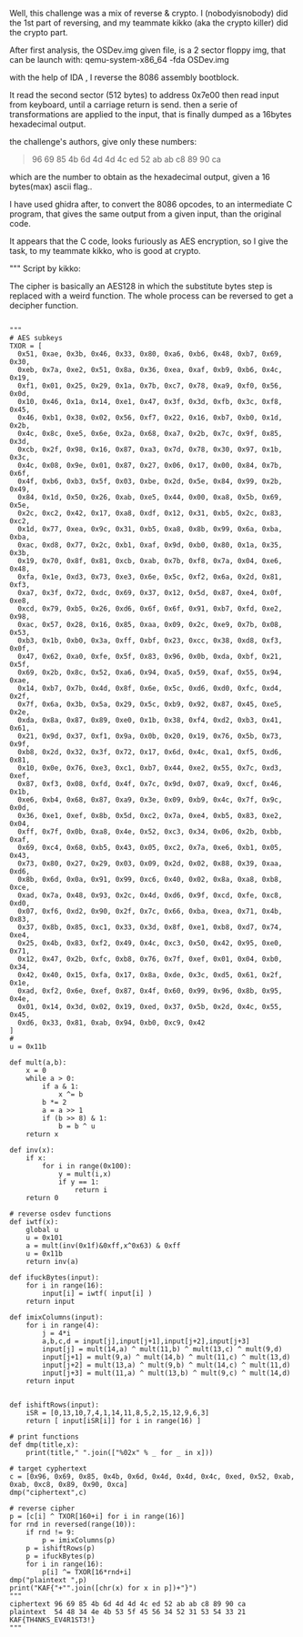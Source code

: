 Well, this challenge was a mix of reverse & crypto.
I (nobodyisnobody) did the 1st part of reversing,
and my teammate kikko (aka the crypto killer) did the crypto part.

After first analysis, the OSDev.img given file, is a 2 sector floppy img,
that can be launch with:  qemu-system-x86_64 -fda OSDev.img

with the help of IDA , I reverse the 8086 assembly bootblock. 

It read the second sector (512 bytes) to address 0x7e00
then read input from keyboard, until a carriage return is send.
then a serie of transformations are applied to the input, 
that is finally dumped as a 16bytes hexadecimal output.

the challenge's authors, give only these numbers: 
> 96 69 85 4b 6d 4d 4d 4c ed 52 ab ab c8 89 90 ca 

which are the number to obtain as the hexadecimal output, 
given a 16 bytes(max) ascii flag..

I have used ghidra after, to convert the 8086 opcodes, to an intermediate C program, 
that gives the same output from a given input, than the original code.

It appears that the C code, looks furiously as AES encryption,
so I give the task, to my teammate kikko, who is good at crypto.

"""
Script by kikko:

The cipher is basically an AES128 in which the substitute bytes step is replaced with a weird function. The whole process can be reversed to get a decipher function.
```

"""
# AES subkeys
TXOR = [
  0x51, 0xae, 0x3b, 0x46, 0x33, 0x80, 0xa6, 0xb6, 0x48, 0xb7, 0x69, 0x30,
  0xeb, 0x7a, 0xe2, 0x51, 0x8a, 0x36, 0xea, 0xaf, 0xb9, 0xb6, 0x4c, 0x19,
  0xf1, 0x01, 0x25, 0x29, 0x1a, 0x7b, 0xc7, 0x78, 0xa9, 0xf0, 0x56, 0x0d,
  0x10, 0x46, 0x1a, 0x14, 0xe1, 0x47, 0x3f, 0x3d, 0xfb, 0x3c, 0xf8, 0x45,
  0x46, 0xb1, 0x38, 0x02, 0x56, 0xf7, 0x22, 0x16, 0xb7, 0xb0, 0x1d, 0x2b,
  0x4c, 0x8c, 0xe5, 0x6e, 0x2a, 0x68, 0xa7, 0x2b, 0x7c, 0x9f, 0x85, 0x3d,
  0xcb, 0x2f, 0x98, 0x16, 0x87, 0xa3, 0x7d, 0x78, 0x30, 0x97, 0x1b, 0x3c,
  0x4c, 0x08, 0x9e, 0x01, 0x87, 0x27, 0x06, 0x17, 0x00, 0x84, 0x7b, 0x6f,
  0x4f, 0xb6, 0xb3, 0x5f, 0x03, 0xbe, 0x2d, 0x5e, 0x84, 0x99, 0x2b, 0x49,
  0x84, 0x1d, 0x50, 0x26, 0xab, 0xe5, 0x44, 0x00, 0xa8, 0x5b, 0x69, 0x5e,
  0x2c, 0xc2, 0x42, 0x17, 0xa8, 0xdf, 0x12, 0x31, 0xb5, 0x2c, 0x83, 0xc2,
  0x1d, 0x77, 0xea, 0x9c, 0x31, 0xb5, 0xa8, 0x8b, 0x99, 0x6a, 0xba, 0xba,
  0xac, 0xd8, 0x77, 0x2c, 0xb1, 0xaf, 0x9d, 0xb0, 0x80, 0x1a, 0x35, 0x3b,
  0x19, 0x70, 0x8f, 0x81, 0xcb, 0xab, 0x7b, 0xf8, 0x7a, 0x04, 0xe6, 0x48,
  0xfa, 0x1e, 0xd3, 0x73, 0xe3, 0x6e, 0x5c, 0xf2, 0x6a, 0x2d, 0x81, 0xf3,
  0xa7, 0x3f, 0x72, 0xdc, 0x69, 0x37, 0x12, 0x5d, 0x87, 0xe4, 0x0f, 0xe8,
  0xcd, 0x79, 0xb5, 0x26, 0xd6, 0x6f, 0x6f, 0x91, 0xb7, 0xfd, 0xe2, 0x98,
  0xac, 0x57, 0x28, 0x16, 0x85, 0xaa, 0x09, 0x2c, 0xe9, 0x7b, 0x08, 0x53,
  0xb3, 0x1b, 0xb0, 0x3a, 0xff, 0xbf, 0x23, 0xcc, 0x38, 0xd8, 0xf3, 0x0f,
  0x47, 0x62, 0xa0, 0xfe, 0x5f, 0x83, 0x96, 0x0b, 0xda, 0xbf, 0x21, 0x5f,
  0x69, 0x2b, 0x8c, 0x52, 0xa6, 0x94, 0xa5, 0x59, 0xaf, 0x55, 0x94, 0xae,
  0x14, 0xb7, 0x7b, 0x4d, 0x8f, 0x6e, 0x5c, 0xd6, 0xd0, 0xfc, 0xd4, 0x2f,
  0x7f, 0x6a, 0x3b, 0x5a, 0x29, 0x5c, 0xb9, 0x92, 0x87, 0x45, 0xe5, 0x2e,
  0xda, 0x8a, 0x87, 0x89, 0xe0, 0x1b, 0x38, 0xf4, 0xd2, 0xb3, 0x41, 0x61,
  0x21, 0x9d, 0x37, 0xf1, 0x9a, 0x0b, 0x20, 0x19, 0x76, 0x5b, 0x73, 0x9f,
  0xb8, 0x2d, 0x32, 0x3f, 0x72, 0x17, 0x6d, 0x4c, 0xa1, 0xf5, 0xd6, 0x81,
  0x10, 0x0e, 0x76, 0xe3, 0xc1, 0xb7, 0x44, 0xe2, 0x55, 0x7c, 0xd3, 0xef,
  0x87, 0xf3, 0x08, 0xfd, 0x4f, 0x7c, 0x9d, 0x07, 0xa9, 0xcf, 0x46, 0x1b,
  0xe6, 0xb4, 0x68, 0x87, 0xa9, 0x3e, 0x09, 0xb9, 0x4c, 0x7f, 0x9c, 0x0d,
  0x36, 0xe1, 0xef, 0x8b, 0x5d, 0xc2, 0x7a, 0xe4, 0xb5, 0x83, 0xe2, 0x04,
  0xff, 0x7f, 0x0b, 0xa8, 0x4e, 0x52, 0xc3, 0x34, 0x06, 0x2b, 0xbb, 0xaf,
  0x69, 0xc4, 0x68, 0xb5, 0x43, 0x05, 0xc2, 0x7a, 0xe6, 0xb1, 0x05, 0x43,
  0x73, 0x80, 0x27, 0x29, 0x03, 0x09, 0x2d, 0x02, 0x88, 0x39, 0xaa, 0xd6,
  0x8b, 0x6d, 0x0a, 0x91, 0x99, 0xc6, 0x40, 0x02, 0x8a, 0xa8, 0xb8, 0xce,
  0xad, 0x7a, 0x48, 0x93, 0x2c, 0x4d, 0xd6, 0x9f, 0xcd, 0xfe, 0xc8, 0xd0,
  0x07, 0xf6, 0xd2, 0x90, 0x2f, 0x7c, 0x66, 0xba, 0xea, 0x71, 0x4b, 0x83,
  0x37, 0x8b, 0x85, 0xc1, 0x33, 0x3d, 0x8f, 0xe1, 0xb8, 0xd7, 0x74, 0xe4,
  0x25, 0x4b, 0x83, 0xf2, 0x49, 0x4c, 0xc3, 0x50, 0x42, 0x95, 0xe0, 0x71,
  0x12, 0x47, 0x2b, 0xfc, 0xb8, 0x76, 0x7f, 0xef, 0x01, 0x04, 0xb0, 0x34,
  0x42, 0x40, 0x15, 0xfa, 0x17, 0x8a, 0xde, 0x3c, 0xd5, 0x61, 0x2f, 0x1e,
  0xad, 0xf2, 0x6e, 0xef, 0x87, 0x4f, 0x60, 0x99, 0x96, 0x8b, 0x95, 0x4e,
  0x01, 0x14, 0x3d, 0x02, 0x19, 0xed, 0x37, 0x5b, 0x2d, 0x4c, 0x55, 0x45,
  0xd6, 0x33, 0x81, 0xab, 0x94, 0xb0, 0xc9, 0x42
]
# 
u = 0x11b

def mult(a,b):
    x = 0
    while a > 0:
        if a & 1:
            x ^= b
        b *= 2
        a = a >> 1
        if (b >> 8) & 1:
            b = b ^ u
    return x

def inv(x):
    if x:
        for i in range(0x100):
            y = mult(i,x)
            if y == 1:
                return i
    return 0

# reverse osdev functions
def iwtf(x):
    global u
    u = 0x101
    a = mult(inv(0x1f)&0xff,x^0x63) & 0xff
    u = 0x11b
    return inv(a)

def ifuckBytes(input):
    for i in range(16):
        input[i] = iwtf( input[i] )
    return input

def imixColumns(input):
    for i in range(4):
        j = 4*i
        a,b,c,d = input[j],input[j+1],input[j+2],input[j+3]
        input[j] = mult(14,a) ^ mult(11,b) ^ mult(13,c) ^ mult(9,d)
        input[j+1] = mult(9,a) ^ mult(14,b) ^ mult(11,c) ^ mult(13,d)
        input[j+2] = mult(13,a) ^ mult(9,b) ^ mult(14,c) ^ mult(11,d)
        input[j+3] = mult(11,a) ^ mult(13,b) ^ mult(9,c) ^ mult(14,d)
    return input
    
    
def ishiftRows(input):
    iSR = [0,13,10,7,4,1,14,11,8,5,2,15,12,9,6,3]
    return [ input[iSR[i]] for i in range(16) ]
    
# print functions
def dmp(title,x):
    print(title," ".join(["%02x" % _ for _ in x]))

# target cyphertext
c = [0x96, 0x69, 0x85, 0x4b, 0x6d, 0x4d, 0x4d, 0x4c, 0xed, 0x52, 0xab, 0xab, 0xc8, 0x89, 0x90, 0xca]
dmp("ciphertext",c)

# reverse cipher
p = [c[i] ^ TXOR[160+i] for i in range(16)]
for rnd in reversed(range(10)):
    if rnd != 9:
        p = imixColumns(p)
    p = ishiftRows(p)
    p = ifuckBytes(p)
    for i in range(16):
        p[i] ^= TXOR[16*rnd+i]
dmp("plaintext ",p)
print("KAF{"+"".join([chr(x) for x in p])+"}")
"""
ciphertext 96 69 85 4b 6d 4d 4d 4c ed 52 ab ab c8 89 90 ca
plaintext  54 48 34 4e 4b 53 5f 45 56 34 52 31 53 54 33 21
KAF{TH4NKS_EV4R1ST3!}
"""
```
